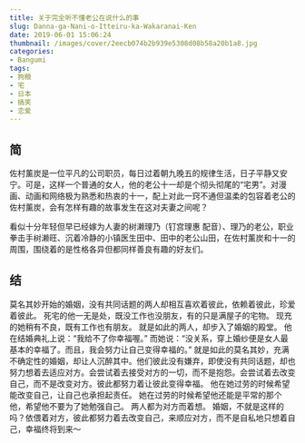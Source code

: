 ```yaml
---
title: 关于完全听不懂老公在说什么的事
slug: Danna-ga-Nani-o-Itteiru-ka-Wakaranai-Ken
date: 2019-06-01 15:06:24
thumbnail: /images/cover/2eecb074b2b939e5308d08b58a20b1a8.jpg
categories:
- Bangumi
tags:
- 狗粮
- 宅
- 日本
- 搞笑
- 恋爱
---
```


## 简
佐村薰炭是一位平凡的公司职员，每日过着朝九晚五的规律生活，日子平静又安宁。可是，这样一个普通的女人，他的老公十一却是个彻头彻尾的“宅男”。对漫画、动画和网络极为熟悉和热衷的十一，配上对此一窍不通但温柔的包容着老公的佐村薰炭，会有怎样有趣的故事发生在这对夫妻之间呢？

看似十分年轻但早已经嫁为人妻的树濑理乃（钉宫理惠 配音）、理乃的老公，职业拳击手树濑旺、沉着冷静的小镇医生田中、田中的老公山田，在佐村薰炭和十一的周围，围绕着的是性格各异但都同样善良有趣的好友们。

## 结

莫名其妙开始的婚姻，没有共同话题的两人却相互喜欢着彼此，依赖着彼此，珍爱着彼此。
死宅的他一无是处，既没工作也没朋友，有的只是满屋子的宅物。
现充的她稍有不良，既有工作也有朋友。
就是如此的两人，却步入了婚姻的殿堂。
他在结婚典礼上说：“我给不了你幸福喔。”
而她说：“没关系，穿上婚纱便是女人最基本的幸福了。而且，我会努力让自己变得幸福的。”
就是如此的莫名其妙，充满不确定性的婚姻，却让人沉醉其中。他们彼此没有嫌弃，即使没有共同话题，却也努力想着去适应对方。会尝试着去接受对方的一切，而不是抱怨。会尝试着去改变自己，而不是改变对方。彼此都努力着让彼此变得幸福。
他在她过劳的时候希望能改变自己，让自己也承担起责任。
她在过劳的时候希望他还能是平常的那个他，希望他不要为了她勉强自己。
两人都为对方而着想。
婚姻，不就是这样的吗？依偎着对方，彼此都努力着去改变自己，来顺应对方，而不是自私地只想着自己，幸福终将到来～
